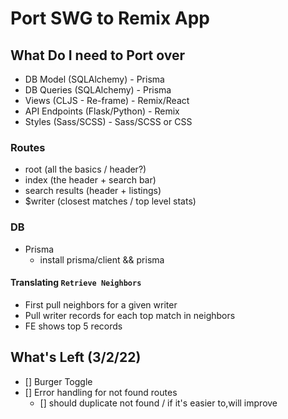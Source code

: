 # Port SWG to Remix App

## What Do I need to Port over

- DB Model (SQLAlchemy) - Prisma
- DB Queries (SQLAlchemy) - Prisma
- Views (CLJS - Re-frame) - Remix/React
- API Endpoints (Flask/Python) - Remix
- Styles (Sass/SCSS) - Sass/SCSS or CSS

### Routes

- root (all the basics / header?)
- index (the header + search bar)
- search results (header + listings)
- $writer (closest matches / top level stats)

### DB

- Prisma
  - install prisma/client && prisma

#### Translating `Retrieve Neighbors`

- First pull neighbors for a given writer
- Pull writer records for each top match in neighbors
- FE shows top 5 records

## What's Left (3/2/22)

- [] Burger Toggle
- [] Error handling for not found routes
  - [] should duplicate not found / if it's easier to,will improve
